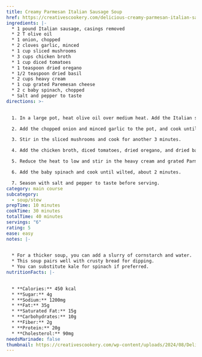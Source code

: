 ```yaml
---
title: Creamy Parmesan Italian Sausage Soup
href: https://creativescookery.com/delicious-creamy-parmesan-italian-sausage-soup-recipe/#tasty-recipes-1541-jump-target
ingredients: |-
  * 1 pound Italian sausage, casings removed
  * 2﻿ T olive oil
  * 1 onion, chopped
  * 2 cloves garlic, minced
  * 1 cup sliced mushrooms
  * 3 cups chicken broth
  * 1 cup diced tomatoes
  * 1 teaspoon dried oregano
  * 1/2 teaspoon dried basil
  * 2 cups heavy cream
  * 1﻿ cup grated Paremesan cheese
  * 2﻿ c baby spinach, chopped
  * Salt and pepper to taste
directions: >-
  

  1. In a large pot, heat olive oil over medium heat. Add the Italian sausage and cook until browned, breaking it up with a spoon.

  2. Add the chopped onion and minced garlic to the pot, and cook until the onion is translucent, about 3-4 minutes.

  3. Stir in the sliced mushrooms and cook for another 3 minutes.

  4. Add the chicken broth, diced tomatoes, dried oregano, and dried basil. Bring to a simmer and cook for 10 minutes.

  5. Reduce the heat to low and stir in the heavy cream and grated Parmesan cheese. Cook until the cheese is melted and the soup is creamy.

  6. Add the baby spinach and cook until wilted, about 2 minutes.

  7. Season with salt and pepper to taste before serving.
category: main course
subcategory:
  - soup/stew
prepTime: 10 minutes
cookTime: 30 minutes
totalTime: 40 minutes
servings: "6"
rating: 5
ease: easy
notes: |-
  

  * For a thicker soup, you can add a slurry of cornstarch and water.
  * This soup pairs well with crusty bread for dipping.
  * You can substitute kale for spinach if preferred.
nutritionFacts: |-
  

  * **Calories:** 450 kcal
  * **Sugar:** 4g
  * **Sodium:** 1200mg
  * **Fat:** 35g
  * **Saturated Fat:** 15g
  * **Carbohydrates:** 10g
  * **Fiber:** 2g
  * **Protein:** 20g
  * **Cholesterol:** 90mg
needsMarinade: false
thumbnail: https://creativescookery.com/wp-content/uploads/2024/08/Delicious-Creamy-Parmesan-Italian-Sausage-Soup-Recipe-1.jpeg
---
```

